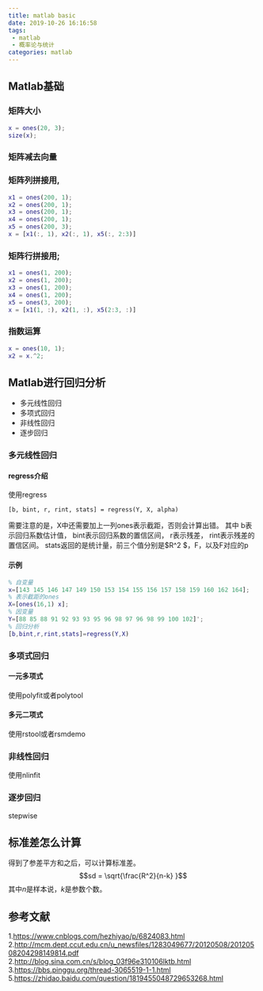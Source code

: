 ```yaml
---
title: matlab basic
date: 2019-10-26 16:16:58
tags:
 - matlab
 - 概率论与统计
categories: matlab
---
```


## Matlab基础

### 矩阵大小
``` matlab
x = ones(20, 3);
size(x);
```

### 矩阵减去向量

### 矩阵列拼接用,
``` matlab
x1 = ones(200, 1);
x2 = ones(200, 1);
x3 = ones(200, 1);
x4 = ones(200, 1);
x5 = ones(200, 3);
x = [x1(:, 1), x2(:, 1), x5(:, 2:3)]
```

### 矩阵行拼接用;
``` matlab
x1 = ones(1, 200);
x2 = ones(1, 200);
x3 = ones(1, 200);
x4 = ones(1, 200);
x5 = ones(3, 200);
x = [x1(1, :), x2(1, :), x5(2:3, :)]
```


### 指数运算
``` matlab
x = ones(10, 1);
x2 = x.^2;
```

## Matlab进行回归分析
- 多元线性回归
- 多项式回归
- 非线性回归
- 逐步回归

### 多元线性回归
#### regress介绍
使用regress
```
[b, bint, r, rint, stats] = regress(Y, X, alpha)
```
需要注意的是，X中还需要加上一列ones表示截距，否则会计算出错。
其中
b表示回归系数估计值，
bint表示回归系数的置信区间，
r表示残差，
rint表示残差的置信区间。
stats返回的是统计量，前三个值分别是$R^2 $，F，以及F对应的p

#### 示例
``` matlab
% 自变量
x=[143 145 146 147 149 150 153 154 155 156 157 158 159 160 162 164];
% 表示截距的ones
X=[ones(16,1) x];
% 因变量
Y=[88 85 88 91 92 93 93 95 96 98 97 96 98 99 100 102]';
% 回归分析
[b,bint,r,rint,stats]=regress(Y,X)
```

### 多项式回归
#### 一元多项式
使用polyfit或者polytool

#### 多元二项式
使用rstool或者rsmdemo

### 非线性回归
使用nlinfit

### 逐步回归
stepwise

## 标准差怎么计算
得到了参差平方和之后，可以计算标准差。
$$sd = \sqrt{\frac{R^2}{n-k} }$$
其中$n$是样本说，$k$是参数个数。

## 参考文献
1.https://www.cnblogs.com/hezhiyao/p/6824083.html
2.http://mcm.dept.ccut.edu.cn/u_newsfiles/1283049677/20120508/20120508204298149814.pdf
2.http://blog.sina.com.cn/s/blog_03f96e310106lktb.html
3.https://bbs.pinggu.org/thread-3065519-1-1.html
5.https://zhidao.baidu.com/question/1819455048729653268.html

